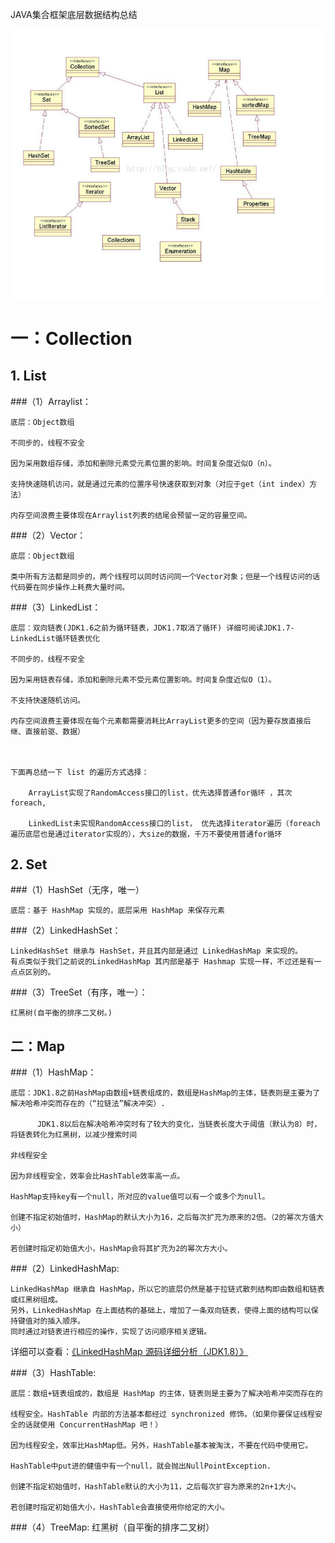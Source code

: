 JAVA集合框架底层数据结构总结

 ![Image.text](https://raw.githubusercontent.com/jiuban0513/JavaDatabank/master/image/java%E9%9B%86%E5%90%88%E6%A1%86%E6%9E%B6.jpg)

# 一：Collection

## 1. List

###（1）Arraylist： 

	底层：Object数组

	不同步的，线程不安全

	因为采用数组存储，添加和删除元素受元素位置的影响。时间复杂度近似O（n）。

	支持快速随机访问，就是通过元素的位置序号快速获取到对象（对应于get（int index）方法）

	内存空间浪费主要体现在Arraylist列表的结尾会预留一定的容量空间。

###（2）Vector： 

	底层：Object数组

	类中所有方法都是同步的，两个线程可以同时访问同一个Vector对象；但是一个线程访问的话代码要在同步操作上耗费大量时间。

###（3）LinkedList： 

	底层：双向链表(JDK1.6之前为循环链表，JDK1.7取消了循环) 详细可阅读JDK1.7-LinkedList循环链表优化

	不同步的，线程不安全

	因为采用链表存储，添加和删除元素不受元素位置影响。时间复杂度近似O（1）。

	不支持快速随机访问。

	内存空间浪费主要体现在每个元素都需要消耗比ArrayList更多的空间（因为要存放直接后继、直接前驱、数据）

	

	下面再总结一下 list 的遍历方式选择：

		ArrayList实现了RandomAccess接口的list，优先选择普通for循环 ，其次foreach,

		LinkedList未实现RandomAccess接口的list， 优先选择iterator遍历（foreach遍历底层也是通过iterator实现的），大size的数据，千万不要使用普通for循环

	

## 2. Set

###（1）HashSet（无序，唯一）

	底层：基于 HashMap 实现的，底层采用 HashMap 来保存元素

###（2）LinkedHashSet： 
    
    LinkedHashSet 继承与 HashSet，并且其内部是通过 LinkedHashMap 来实现的。
    有点类似于我们之前说的LinkedHashMap 其内部是基于 Hashmap 实现一样，不过还是有一点点区别的。

###（3）TreeSet（有序，唯一）： 
    
    红黑树(自平衡的排序二叉树。)

## 二：Map

###（1）HashMap： 

	底层：JDK1.8之前HashMap由数组+链表组成的，数组是HashMap的主体，链表则是主要为了解决哈希冲突而存在的（“拉链法”解决冲突）.

		  JDK1.8以后在解决哈希冲突时有了较大的变化，当链表长度大于阈值（默认为8）时，将链表转化为红黑树，以减少搜索时间

	非线程安全

	因为非线程安全，效率会比HashTable效率高一点。

	HashMap支持key有一个null，所对应的value值可以有一个或多个为null。

	创建不指定初始值时，HashMap的默认大小为16，之后每次扩充为原来的2倍。（2的幂次方值大小）

	若创建时指定初始值大小，HashMap会将其扩充为2的幂次方大小。

	

###（2）LinkedHashMap: 
    
    LinkedHashMap 继承自 HashMap，所以它的底层仍然是基于拉链式散列结构即由数组和链表或红黑树组成。
    另外，LinkedHashMap 在上面结构的基础上，增加了一条双向链表，使得上面的结构可以保持键值对的插入顺序。
    同时通过对链表进行相应的操作，实现了访问顺序相关逻辑。
   详细可以查看：[《LinkedHashMap 源码详细分析（JDK1.8）》](https://www.imooc.com/article/22931)

###（3）HashTable: 

	底层：数组+链表组成的，数组是 HashMap 的主体，链表则是主要为了解决哈希冲突而存在的

	线程安全。HashTable 内部的方法基本都经过 synchronized 修饰。（如果你要保证线程安全的话就使用 ConcurrentHashMap 吧！）

	因为线程安全，效率比HashMap低。另外，HashTable基本被淘汰，不要在代码中使用它。

	HashTable中put进的健值中有一个null，就会抛出NullPointException.

	创建不指定初始值时，HashTable默认的大小为11，之后每次扩容为原来的2n+1大小。

	若创建时指定初始值大小，HashTable会直接使用你给定的大小。

	

###（4）TreeMap: 红黑树（自平衡的排序二叉树）

